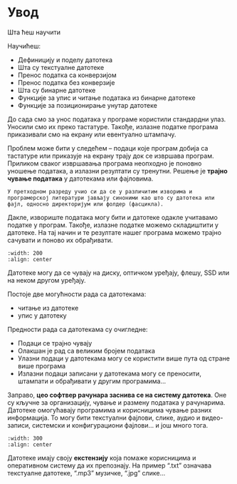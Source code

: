 # Увод

Шта ћеш научити

Научићеш:

- Дефиницију и поделу датотека
- Шта су текстуалне датотеке
- Пренос податка са конверзијом
- Пренос податка без конверзије
- Шта су бинарне датотеке
- Функције за упис и читање података из бинарне датотеке
- Функције за позиционирање унутар датотеке

До сада смо за унос података у програме користили стандардни улаз. Уносили смо их преко тастатуре. Такође, излазне податке програма приказивали смо на екрану или евентуално штампачу.

Проблем може бити у следећем – подаци које програм добија са тастатуре или приказује на екрану трају док се извршава програм. Приликом сваког извршавања програма  неопходно је поновно уношење података, а излазни резултати су тренутни. Решење је **трајно чување података** у датотекама или фајловима.

```{infonote}
У претходном разреду учио си да се у различитим изворима и програмерској литератури јављају синоними као што су датотека или фајл, односно директоријум или фолдер (фасцикла).
```

Дакле, извориште података могу бити и датотеке одакле учитавамо податке у програм. Такође, излазне податке можемо складиштити у датотеке. На тај начин и те резултате нашег програма можемо трајно сачувати и поново их обрађивати.

```{image} images/image1.png
:width: 200
:align: center
```

Датотеке могу да се чувају на диску, оптичком уређају, флешу, SSD или на неком другом уређају.

Постоје две могућности рада са датотекама:
- читање из датотеке
- упис у датотеку

Предности рада са датотекама су очигледне: 
- Подаци се трајно чувају
- Олакшан је рад са великим бројем података
- Улазни подаци у датотекама могу се користити више пута од стране више програма
- Излазни подаци записани у датотекама могу се преносити, штампати и обрађивати у другим програмима...

Заправо, **цео софтвер рачунара заснива се на систему датотека**. Оне су кључне за организацију, чување и размену података у рачунарима. Датотеке омогућавају програмима и корисницима чување разних информација. То могу бити текстуални фајлови, слике, аудио и видео-записи, системски и конфигурациони фајлови… и још много тога.

```{image} images/image2.png
:width: 300
:align: center
```

Датотеке имају своју **екстензију** која помаже корисницима и оперативном систему да их препознају. На пример “.txt” означава текстуалне датотеке, “.mp3” музичке, “.jpg” слике…

